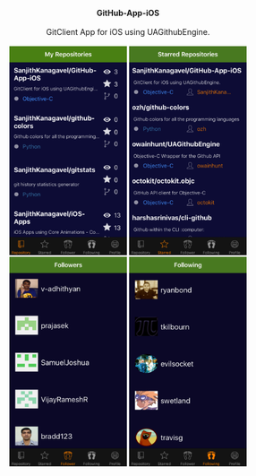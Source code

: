 <p align="center"> 
<b><strong>GitHub-App-iOS</strong></b><br><br>
GitClient App for iOS using UAGithubEngine.<br><br>
<img src="https://github.com/SanjithKanagavel/GitHub-App-iOS/blob/master/GitHub%20App-iOS/IMG_3569.PNG" width="210px"/>  <img src="https://github.com/SanjithKanagavel/GitHub-App-iOS/blob/master/GitHub%20App-iOS/IMG_3589.PNG" width="210px"/> <img src="https://github.com/SanjithKanagavel/GitHub-App-iOS/blob/master/GitHub%20App-iOS/IMG_3587.PNG" width="210px"/> <img src="https://github.com/SanjithKanagavel/GitHub-App-iOS/blob/master/GitHub%20App-iOS/IMG_3588.PNG" width="210px"/>
</p>
